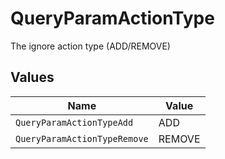 # QueryParamActionType

The ignore action type (ADD/REMOVE)


## Values

| Name                         | Value                        |
| ---------------------------- | ---------------------------- |
| `QueryParamActionTypeAdd`    | ADD                          |
| `QueryParamActionTypeRemove` | REMOVE                       |